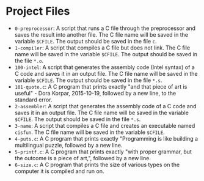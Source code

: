 # Project Files

- `0-preprocessor`: A script that runs a C file through the preprocessor and saves the result into another file. The C file name will be saved in the variable `$CFILE`. The output should be saved in the file `c`.
- `1-compiler`: A script that compiles a C file but does not link. The C file name will be saved in the variable `$CFILE`. The output should be saved in the file `*.o`.
- `100-intel`: A script that generates the assembly code (Intel syntax) of a C code and saves it in an output file. The C file name will be saved in the variable `$CFILE`. The output should be saved in the file `*.s`.
- `101-quote.c`: A C program that prints exactly "and that piece of art is useful" - Dora Korpar, 2015-10-19, followed by a new line, to the standard error.
- `2-assembler`: A script that generates the assembly code of a C code and saves it in an output file. The C file name will be saved in the variable `$CFILE`. The output should be saved in the file `*.s`.
- `3-name`: A script that compiles a C file and creates an executable named `cisfun`. The C file name will be saved in the variable `$CFILE`.
- `4-puts.c`: A C program that prints exactly "Programming is like building a multilingual puzzle, followed by a new line.
- `5-printf.c`: A C program that prints exactly "with proper grammar, but the outcome is a piece of art,", followed by a new line.
- `6-size.c`: A C program that prints the size of various types on the computer it is compiled and run on.
